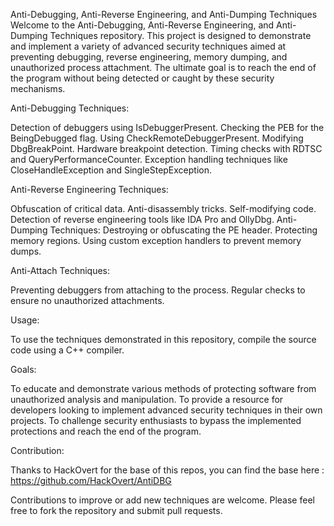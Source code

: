 Anti-Debugging, Anti-Reverse Engineering, and Anti-Dumping Techniques
Welcome to the Anti-Debugging, Anti-Reverse Engineering, and Anti-Dumping Techniques repository. This project is designed to demonstrate and implement a variety of advanced security techniques aimed at preventing debugging, reverse engineering, memory dumping, and unauthorized process attachment. The ultimate goal is to reach the end of the program without being detected or caught by these security mechanisms.

Anti-Debugging Techniques:

Detection of debuggers using IsDebuggerPresent.
Checking the PEB for the BeingDebugged flag.
Using CheckRemoteDebuggerPresent.
Modifying DbgBreakPoint.
Hardware breakpoint detection.
Timing checks with RDTSC and QueryPerformanceCounter.
Exception handling techniques like CloseHandleException and SingleStepException.

Anti-Reverse Engineering Techniques:

Obfuscation of critical data.
Anti-disassembly tricks.
Self-modifying code.
Detection of reverse engineering tools like IDA Pro and OllyDbg.
Anti-Dumping Techniques:
Destroying or obfuscating the PE header.
Protecting memory regions.
Using custom exception handlers to prevent memory dumps.

Anti-Attach Techniques:

Preventing debuggers from attaching to the process.
Regular checks to ensure no unauthorized attachments.

Usage:

To use the techniques demonstrated in this repository, compile the source code using a C++ compiler.

Goals:

To educate and demonstrate various methods of protecting software from unauthorized analysis and manipulation.
To provide a resource for developers looking to implement advanced security techniques in their own projects.
To challenge security enthusiasts to bypass the implemented protections and reach the end of the program.

Contribution:

Thanks to HackOvert for the base of this repos, you can find the base here : https://github.com/HackOvert/AntiDBG


Contributions to improve or add new techniques are welcome. Please feel free to fork the repository and submit pull requests.

